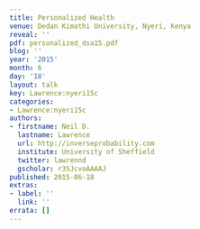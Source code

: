 ```yaml
---
title: Personalized Health
venue: Dedan Kimathi University, Nyeri, Kenya
reveal: ''
pdf: personalized_dsa15.pdf
blog: ''
year: '2015'
month: 6
day: '18'
layout: talk
key: Lawrence:nyeri15c
categories:
- Lawrence:nyeri15c
authors:
- firstname: Neil D.
  lastname: Lawrence
  url: http://inverseprobability.com
  institute: University of Sheffield
  twitter: lawrennd
  gscholar: r3SJcvoAAAAJ
published: 2015-06-18
extras:
- label: ''
  link: ''
errata: []
---
```

